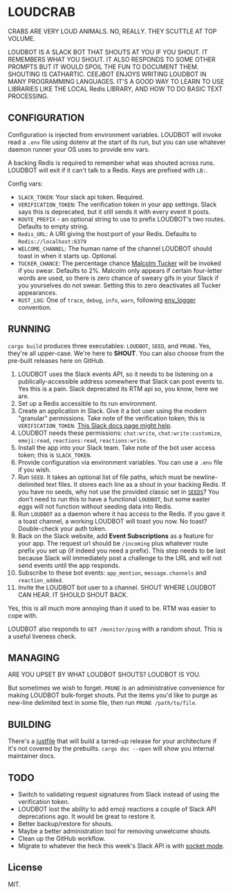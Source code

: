 # LOUDCRAB

CRABS ARE VERY LOUD ANIMALS. NO, REALLY. THEY SCUTTLE AT TOP VOLUME.

LOUDBOT IS A SLACK BOT THAT SHOUTS AT YOU IF YOU SHOUT. IT REMEMBERS WHAT YOU SHOUT. IT ALSO RESPONDS TO SOME OTHER PROMPTS BUT IT WOULD SPOIL THE FUN TO DOCUMENT THEM. SHOUTING IS CATHARTIC. CEEJBOT ENJOYS WRITING LOUDBOT IN MANY PROGRAMMING LANGUAGES. IT'S A GOOD WAY TO LEARN TO USE LIBRARIES LIKE THE LOCAL Redis LIBRARY, AND HOW TO DO BASIC TEXT PROCESSING.

## CONFIGURATION

Configuration is injected from environment variables. LOUDBOT will invoke read a `.env` file using dotenv at the start of its run, but you can use whatever daemon runner your OS uses to provide env vars.

A backing Redis is required to remember what was shouted across runs. LOUDBOT will exit if it can't talk to a Redis. Keys are prefixed with `LB:`.

Config vars:

- `SLACK_TOKEN`: Your slack api token. Required.
- `VERIFICATION_TOKEN`: The verification token in your app settings. Slack says this is deprecated, but it still sends it with every event it posts.
- `ROUTE_PREFIX` - an optional string to use to prefix LOUDBOT's two routes. Defaults to empty string.
- `Redis_URL`: A URI giving the host:port of your Redis. Defaults to `Redis://localhost:6379`
- `WELCOME_CHANNEL`: The human name of the channel LOUDBOT should toast in when it starts up. Optional.
- `TUCKER_CHANCE`: The percentage chance [Malcolm Tucker](https://en.wikipedia.org/wiki/Malcolm_Tucker) will be invoked if you swear. Defaults to 2%. Malcolm only appears if certain four-letter words are used, so there is zero chance of sweary gifs in your Slack if you yourselves do not swear. Setting this to zero deactivates all Tucker appearances.
- `RUST_LOG`: One of `trace`, `debug`, `info`, `warn`, following [env_logger](https://lib.rs/crates/env_logger) convention.

## RUNNING

`cargo build` produces three executables: `LOUDBOT`, `SEED`, and `PRUNE`. Yes, they're all upper-case. We're here to __SHOUT__. You can also choose from the pre-built releases here on GitHub.

1. LOUDBOT uses the Slack events API, so it needs to be listening on a publically-accessible address somewhere that Slack can post events to. Yes this is a pain. Slack deprecated its RTM api so, you know, here we are.
2. Set up a Redis accessible to its run environment.
3. Create an application in Slack. Give it a bot user using the modern "granular" permissions. Take note of the verification token; this is `VERIFICATION_TOKEN`. [This Slack docs page might help](https://api.slack.com/bot-users).
4. LOUDBOT needs these permissions: `chat:write`, `chat:write:customize`, `emoji:read`, `reactions:read`, `reactions:write`.
5. Install the app into your Slack team. Take note of the bot user access token; this is `SLACK_TOKEN`.
6. Provide configuration via environment variables. You can use a `.env` file if you wish.
7. Run `SEED`. It takes an optional list of file paths, which must be newline-delimited text files. It stores each line as a shout in your backing Redis. If you have no seeds, why not use the provided classic set in [`SEEDS`](https://github.com/ceejbot/LOUDCRAB/blob/latest/SEEDS)? You don't need to run this to have a functional `LOUDBOT`, but some easter eggs will not function without seeding data into Redis.
8. Run `LOUDBOT` as a daemon where it has access to the Redis.  If you gave it a toast channel, a working LOUDBOT will toast you now. No toast? Double-check your auth token.
9. Back on the Slack website, add __Event Subscriptions__ as a feature for your app. The request url should be `/incoming` plus whatever route prefix you set up (if indeed you need a prefix). This step needs to be last because Slack will immediately post a challenge to the URL and will not send events until the app responds.
10. Subscribe to these bot events: `app_mention`, `message.channels` and `reaction_added`.
11. Invite the LOUDBOT bot user to a channel. SHOUT WHERE LOUDBOT CAN HEAR. IT SHOULD SHOUT BACK.

Yes, this is all much more annoying than it used to be. RTM was easier to cope with.

LOUDBOT also responds to `GET /monitor/ping` with a random shout. This is a useful liveness check.

## MANAGING

ARE YOU UPSET BY WHAT LOUDBOT SHOUTS? LOUDBOT IS YOU.

But sometimes we wish to forget. `PRUNE` is an administrative convenience for making LOUDBOT bulk-forget shouts. Put the items you'd like to purge as new-line delimited text in some file, then run `PRUNE /path/to/file`.

## BUILDING

There's a [justfile](https://github.com/casey/just) that will build a tarred-up release for your architecture if it's not covered by the prebuilts. `cargo doc --open` will show you internal maintainer docs.

## TODO

- Switch to validating request signatures from Slack instead of using the verification token.
- LOUDBOT lost the ability to add emoji reactions a couple of Slack API deprecations ago. It would be great to restore it.
- Better backup/restore for shouts.
- Maybe a better administration tool for removing unwelcome shouts.
- Clean up the GitHub workflow.
- Migrate to whatever the heck this week's Slack API is with [socket mode](https://api.slack.com/apis/connections).

## License

MIT.
